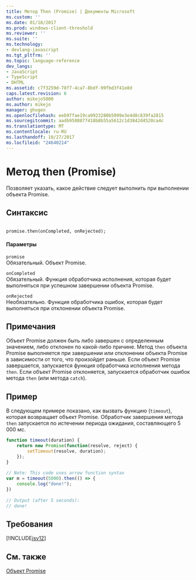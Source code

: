 ```yaml
---
title: Метод Then (Promise) | Документы Microsoft
ms.custom: ''
ms.date: 01/18/2017
ms.prod: windows-client-threshold
ms.reviewer: ''
ms.suite: ''
ms.technology:
- devlang-javascript
ms.tgt_pltfrm: ''
ms.topic: language-reference
dev_langs:
- JavaScript
- TypeScript
- DHTML
ms.assetid: c7f3259d-78f7-4ca7-8bdf-99fbd3f41e8d
caps.latest.revision: 6
author: mikejo5000
ms.author: mikejo
manager: ghogen
ms.openlocfilehash: eeb97fae19ca9923280b5099e3e4d8c839fa2815
ms.sourcegitcommit: aadb9588877418b8b55a5612c1d3842d4520ca4c
ms.translationtype: MT
ms.contentlocale: ru-RU
ms.lasthandoff: 10/27/2017
ms.locfileid: "24640214"
---
```

# <a name="then-method-promise"></a>Метод then (Promise)
Позволяет указать, какое действие следует выполнить при выполнении объекта Promise.  
  
## <a name="syntax"></a>Синтаксис  
  
```  
  
promise.then(onCompleted, onRejected);  
```  
  
#### <a name="parameters"></a>Параметры  
 `promise`  
 Обязательный. Объект Promise.  
  
 `onCompleted`  
 Обязательный. Функция обработчика исполнения, которая будет выполняться при успешном завершении объекта Promise.  
  
 `onRejected`  
 Необязательно. Функция обработчика ошибок, которая будет выполняться при отклонении объекта Promise.  
  
## <a name="remarks"></a>Примечания  
 Объект Promise должен быть либо завершен с определенным значением, либо отклонен по какой-либо причине. Метод `then` объекта Promise выполняется при завершении или отклонении объекта Promise в зависимости от того, что произойдет раньше. Если объект Promise завершается, запускается функция обработчика исполнения метода `then`. Если объект Promise отклоняется, запускается обработчик ошибок метода `then` (или метода `catch`).  
  
## <a name="example"></a>Пример  
 В следующем примере показано, как вызвать функцию (`timeout`), которая возвращает объект Promise. Обработчик завершения метода `then` запускается по истечении периода ожидания, составляющего 5 000 мс.  
  
```JavaScript  
function timeout(duration) {  
    return new Promise(function(resolve, reject) {  
        setTimeout(resolve, duration);  
    });  
}  
  
// Note: This code uses arrow function syntax  
var m = timeout(5000).then(() => {  
    console.log("done!");  
})  
  
// Output (after 5 seconds):  
// done!  
```  
  
## <a name="requirements"></a>Требования  
 [!INCLUDE[jsv12](../../javascript/reference/includes/jsv12-md.md)]  
  
## <a name="see-also"></a>См. также  
 [Объект Promise](../../javascript/reference/promise-object-javascript.md)